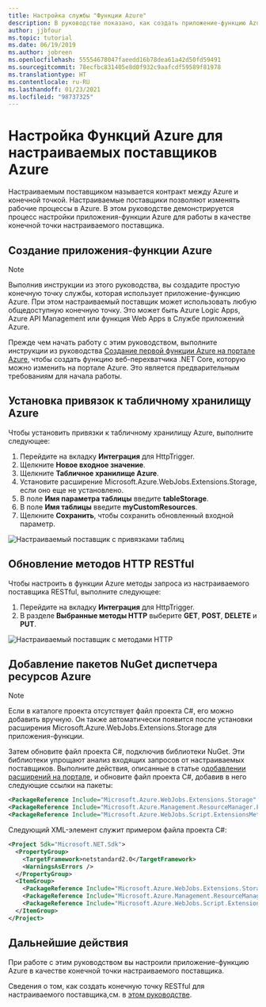 ```yaml
---
title: Настройка службы "Функции Azure"
description: В руководстве показано, как создать приложение-функцию Azure и настроить его для работы с настраиваемыми поставщиками Azure
author: jjbfour
ms.topic: tutorial
ms.date: 06/19/2019
ms.author: jobreen
ms.openlocfilehash: 55554678047faeedd16b78dea61a42d50fd59491
ms.sourcegitcommit: 78ecfbc831405e8d0f932c9aafcdf59589f81978
ms.translationtype: HT
ms.contentlocale: ru-RU
ms.lasthandoff: 01/23/2021
ms.locfileid: "98737325"
---
```

# <a name="set-up-azure-functions-for-azure-custom-providers"></a>Настройка Функций Azure для настраиваемых поставщиков Azure

Настраиваемым поставщиком называется контракт между Azure и конечной точкой. Настраиваемые поставщики позволяют изменять рабочие процессы в Azure. В этом руководстве демонстрируется процесс настройки приложения-функции Azure для работы в качестве конечной точки настраиваемого поставщика.

## <a name="create-the-azure-function-app"></a>Создание приложения-функции Azure

> [!NOTE]
> Выполнив инструкции из этого руководства, вы создадите простую конечную точку службы, которая использует приложение-функцию Azure. При этом настраиваемый поставщик может использовать любую общедоступную конечную точку. Это может быть Azure Logic Apps, Azure API Management или функция Web Apps в Службе приложений Azure.

Прежде чем начать работу с этим руководством, выполните инструкции из руководства [Создание первой функции Azure на портале Azure](../../azure-functions/functions-get-started.md), чтобы создать функцию веб-перехватчика .NET Core, которую можно изменить на портале Azure. Это является предварительным требованиям для начала работы.

## <a name="install-azure-table-storage-bindings"></a>Установка привязок к табличному хранилищу Azure

Чтобы установить привязки к табличному хранилищу Azure, выполните следующее:

1. Перейдите на вкладку **Интеграция** для HttpTrigger.
1. Щелкните **Новое входное значение**.
1. Щелкните **Табличное хранилище Azure**.
1. Установите расширение Microsoft.Azure.WebJobs.Extensions.Storage, если оно еще не установлено.
1. В поле **Имя параметра таблицы** введите **tableStorage**.
1. В поле **Имя таблицы** введите **myCustomResources**.
1. Щелкните **Сохранить**, чтобы сохранить обновленный входной параметр.

![Настраиваемый поставщик с привязками таблиц](./media/create-custom-provider/azure-functions-table-bindings.png)

## <a name="update-restful-http-methods"></a>Обновление методов HTTP RESTful

Чтобы настроить в функции Azure методы запроса из настраиваемого поставщика RESTful, выполните следующее:

1. Перейдите на вкладку **Интеграция** для HttpTrigger.
1. В разделе **Выбранные методы HTTP** выберите **GET**, **POST**, **DELETE** и **PUT**.

![Настраиваемый поставщик с методами HTTP](./media/create-custom-provider/azure-functions-http-methods.png)

## <a name="add-azure-resource-manager-nuget-packages"></a>Добавление пакетов NuGet диспетчера ресурсов Azure

> [!NOTE]
> Если в каталоге проекта отсутствует файл проекта C#, его можно добавить вручную. Он также автоматически появится после установки расширения Microsoft.Azure.WebJobs.Extensions.Storage для приложения-функции.

Затем обновите файл проекта C#, подключив библиотеки NuGet. Эти библиотеки упрощают анализ входящих запросов от настраиваемых поставщиков. Выполните действия, описанные в статье о[добавлении расширений на портале](../../azure-functions/functions-bindings-register.md), и обновите файл проекта C#, добавив в него следующие ссылки на пакеты:

```xml
<PackageReference Include="Microsoft.Azure.WebJobs.Extensions.Storage" Version="3.0.4" />
<PackageReference Include="Microsoft.Azure.Management.ResourceManager.Fluent" Version="1.22.2" />
<PackageReference Include="Microsoft.Azure.WebJobs.Script.ExtensionsMetadataGenerator" Version="1.1.*" />
```

Следующий XML-элемент служит примером файла проекта C#:

```xml
<Project Sdk="Microsoft.NET.Sdk">
  <PropertyGroup>
    <TargetFramework>netstandard2.0</TargetFramework>
    <WarningsAsErrors />
  </PropertyGroup>
  <ItemGroup>
    <PackageReference Include="Microsoft.Azure.WebJobs.Extensions.Storage" Version="3.0.4" />
    <PackageReference Include="Microsoft.Azure.Management.ResourceManager.Fluent" Version="1.22.2" />
    <PackageReference Include="Microsoft.Azure.WebJobs.Script.ExtensionsMetadataGenerator" Version="1.1.*" />
  </ItemGroup>
</Project>
```

## <a name="next-steps"></a>Дальнейшие действия

При работе с этим руководством вы настроили приложение-функцию Azure в качестве конечной точки настраиваемого поставщика.

Сведения о том, как создать конечную точку RESTful для настраиваемого поставщика,см. в [этом руководстве](./tutorial-custom-providers-function-authoring.md).